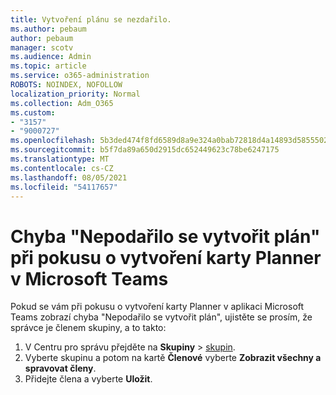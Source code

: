 ```yaml
---
title: Vytvoření plánu se nezdařilo.
ms.author: pebaum
author: pebaum
manager: scotv
ms.audience: Admin
ms.topic: article
ms.service: o365-administration
ROBOTS: NOINDEX, NOFOLLOW
localization_priority: Normal
ms.collection: Adm_O365
ms.custom:
- "3157"
- "9000727"
ms.openlocfilehash: 5b3ded474f8fd6589d8a9e324a0bab72818d4a14893d5855502088c448bab150
ms.sourcegitcommit: b5f7da89a650d2915dc652449623c78be6247175
ms.translationtype: MT
ms.contentlocale: cs-CZ
ms.lasthandoff: 08/05/2021
ms.locfileid: "54117657"
---
```

# <a name="failed-to-create-the-plan-error-when-trying-to-create-a-planner-tab-in-microsoft-teams"></a>Chyba "Nepodařilo se vytvořit plán" při pokusu o vytvoření karty Planner v Microsoft Teams

Pokud se vám při pokusu o vytvoření karty Planner v aplikaci Microsoft Teams zobrazí chyba "Nepodařilo se vytvořit plán", ujistěte se prosím, že správce je členem skupiny, a to takto:

1. V Centru pro správu přejděte na **Skupiny**  >  [skupin](https://admin.microsoft.com/Adminportal/Home?source=applauncher#/groups). 
2. Vyberte skupinu a potom na kartě **Členové** vyberte **Zobrazit všechny a spravovat členy**.
3. Přidejte člena a vyberte **Uložit**.
